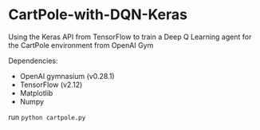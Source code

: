 # CartPole-with-DQN-Keras
Using the Keras API from TensorFlow to train a Deep Q Learning agent for the CartPole environment from OpenAI Gym

Dependencies:
  - OpenAI gymnasium (v0.28.1)
  - TensorFlow (v2.12)
  - Matplotlib
  - Numpy  

run `python cartpole.py`

